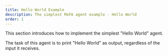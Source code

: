 ```yaml
---
title: Hello World Example
description: The simplest MoFA agent example - Hello World
order: 1
---
```




This section introduces how to implement the simplest "Hello World" agent.

The task of this agent is to print "Hello World" as output, regardless of the input it receives.
